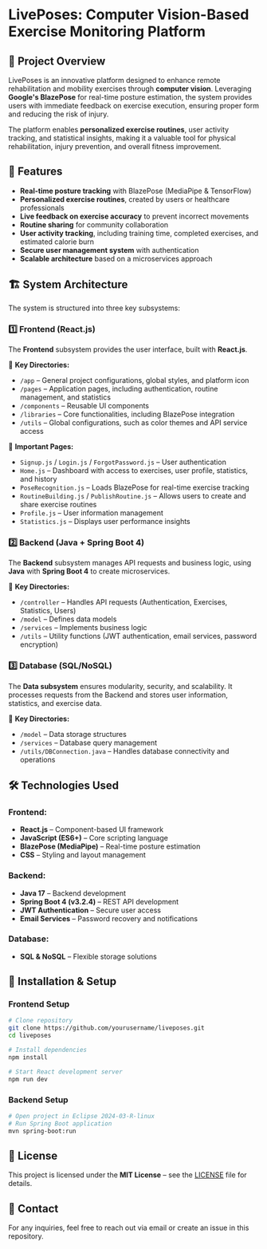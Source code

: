 # LivePoses: Computer Vision-Based Exercise Monitoring Platform

## 📌 Project Overview
LivePoses is an innovative platform designed to enhance remote rehabilitation and mobility exercises through **computer vision**. Leveraging **Google's BlazePose** for real-time posture estimation, the system provides users with immediate feedback on exercise execution, ensuring proper form and reducing the risk of injury.

The platform enables **personalized exercise routines**, user activity tracking, and statistical insights, making it a valuable tool for physical rehabilitation, injury prevention, and overall fitness improvement.

## 🚀 Features
- **Real-time posture tracking** with BlazePose (MediaPipe & TensorFlow)
- **Personalized exercise routines**, created by users or healthcare professionals
- **Live feedback on exercise accuracy** to prevent incorrect movements
- **Routine sharing** for community collaboration
- **User activity tracking**, including training time, completed exercises, and estimated calorie burn
- **Secure user management system** with authentication
- **Scalable architecture** based on a microservices approach

## 🏗 System Architecture
The system is structured into three key subsystems:

### 1️⃣ **Frontend** (React.js)
The **Frontend** subsystem provides the user interface, built with **React.js**.

📂 **Key Directories:**
- `/app` – General project configurations, global styles, and platform icon
- `/pages` – Application pages, including authentication, routine management, and statistics
- `/components` – Reusable UI components
- `/libraries` – Core functionalities, including BlazePose integration
- `/utils` – Global configurations, such as color themes and API service access

📜 **Important Pages:**
- `Signup.js` / `Login.js` / `ForgotPassword.js` – User authentication
- `Home.js` – Dashboard with access to exercises, user profile, statistics, and history
- `PoseRecognition.js` – Loads BlazePose for real-time exercise tracking
- `RoutineBuilding.js` / `PublishRoutine.js` – Allows users to create and share exercise routines
- `Profile.js` – User information management
- `Statistics.js` – Displays user performance insights

### 2️⃣ **Backend** (Java + Spring Boot 4)
The **Backend** subsystem manages API requests and business logic, using **Java** with **Spring Boot 4** to create microservices.

📂 **Key Directories:**
- `/controller` – Handles API requests (Authentication, Exercises, Statistics, Users)
- `/model` – Defines data models
- `/services` – Implements business logic
- `/utils` – Utility functions (JWT authentication, email services, password encryption)

### 3️⃣ **Database** (SQL/NoSQL)
The **Data subsystem** ensures modularity, security, and scalability. It processes requests from the Backend and stores user information, statistics, and exercise data.

📂 **Key Directories:**
- `/model` – Data storage structures
- `/services` – Database query management
- `/utils/DBConnection.java` – Handles database connectivity and operations

## 🛠 Technologies Used
### **Frontend:**
- **React.js** – Component-based UI framework
- **JavaScript (ES6+)** – Core scripting language
- **BlazePose (MediaPipe)** – Real-time posture estimation
- **CSS** – Styling and layout management

### **Backend:**
- **Java 17** – Backend development
- **Spring Boot 4 (v3.2.4)** – REST API development
- **JWT Authentication** – Secure user access
- **Email Services** – Password recovery and notifications

### **Database:**
- **SQL & NoSQL** – Flexible storage solutions

## 📌 Installation & Setup
### **Frontend Setup**
```bash
# Clone repository
git clone https://github.com/yourusername/liveposes.git
cd liveposes

# Install dependencies
npm install

# Start React development server
npm run dev
```

### **Backend Setup**
```bash
# Open project in Eclipse 2024-03-R-linux
# Run Spring Boot application
mvn spring-boot:run
```

## 📜 License
This project is licensed under the **MIT License** – see the [LICENSE](LICENSE) file for details.

## 📧 Contact
For any inquiries, feel free to reach out via email or create an issue in this repository.


